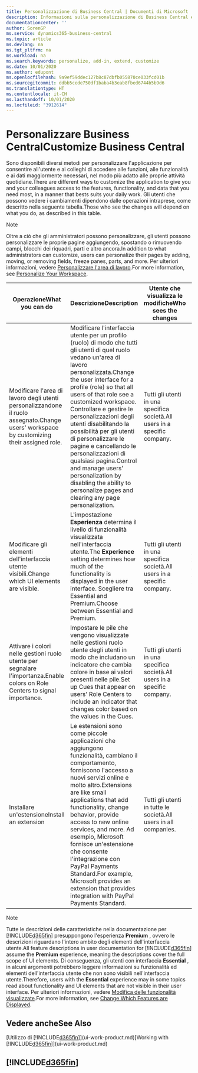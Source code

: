 ```yaml
---
title: Personalizzazione di Business Central | Documenti di Microsoft
description: Informazioni sulla personalizzazione di Business Central e sull'aggiunta delle funzionalità.
documentationcenter: ''
author: SorenGP
ms.service: dynamics365-business-central
ms.topic: article
ms.devlang: na
ms.tgt_pltfrm: na
ms.workload: na
ms.search.keywords: personalize, add-in, extend, customize
ms.date: 10/01/2020
ms.author: edupont
ms.openlocfilehash: 9a9ef59ddec127b8c87dbfb055870ce033fcd01b
ms.sourcegitcommit: ddbb5cede750df1baba4b3eab8fbed6744b5b9d6
ms.translationtype: HT
ms.contentlocale: it-CH
ms.lasthandoff: 10/01/2020
ms.locfileid: "3912614"
---
```

# <a name="customize-business-central"></a><span data-ttu-id="cb8e4-103">Personalizzare Business Central</span><span class="sxs-lookup"><span data-stu-id="cb8e4-103">Customize Business Central</span></span>
<span data-ttu-id="cb8e4-104">Sono disponibili diversi metodi per personalizzare l'applicazione per consentire all'utente e ai colleghi di accedere alle funzioni, alle funzionalità e ai dati maggiormente necessari, nel modo più adatto alle proprie attività quotidiane.</span><span class="sxs-lookup"><span data-stu-id="cb8e4-104">There are different ways to customize the application to give you and your colleagues access to the features, functionality, and data that you need most, in a manner that bests suits your daily work.</span></span> <span data-ttu-id="cb8e4-105">Gli utenti che possono vedere i cambiamenti dipendono dalle operazioni intraprese, come descritto nella seguente tabella.</span><span class="sxs-lookup"><span data-stu-id="cb8e4-105">Those who see the changes will depend on what you do, as described in this table.</span></span>

> [!NOTE]
> <span data-ttu-id="cb8e4-106">Oltre a ciò che gli amministratori possono personalizzare, gli utenti possono personalizzare le proprie pagine aggiungendo, spostando o rimuovendo campi, blocchi dei riquadri, parti e altro ancora.</span><span class="sxs-lookup"><span data-stu-id="cb8e4-106">In addition to what administrators can customize, users can personalize their pages by adding, moving, or removing fields, freeze panes, parts, and more.</span></span> <span data-ttu-id="cb8e4-107">Per ulteriori informazioni, vedere [Personalizzare l'area di lavoro](ui-personalization-user.md).</span><span class="sxs-lookup"><span data-stu-id="cb8e4-107">For more information, see [Personalize Your Workspace](ui-personalization-user.md).</span></span>

| <span data-ttu-id="cb8e4-108">Operazione</span><span class="sxs-lookup"><span data-stu-id="cb8e4-108">What you can do</span></span>    |  <span data-ttu-id="cb8e4-109">Descrizione</span><span class="sxs-lookup"><span data-stu-id="cb8e4-109">Description</span></span>  |  <span data-ttu-id="cb8e4-110">Utente che visualizza le modifiche</span><span class="sxs-lookup"><span data-stu-id="cb8e4-110">Who sees the changes</span></span>  |  <span data-ttu-id="cb8e4-111">Ulteriori informazioni</span><span class="sxs-lookup"><span data-stu-id="cb8e4-111">More information</span></span>  |
|-----|---------------|---------|-------|
|<span data-ttu-id="cb8e4-112">Modificare l'area di lavoro degli utenti personalizzandone il ruolo assegnato.</span><span class="sxs-lookup"><span data-stu-id="cb8e4-112">Change users' workspace by customizing their assigned role.</span></span>|<span data-ttu-id="cb8e4-113">Modificare l'interfaccia utente per un profilo (ruolo) di modo che tutti gli utenti di quel ruolo vedano un'area di lavoro personalizzata.</span><span class="sxs-lookup"><span data-stu-id="cb8e4-113">Change the user interface for a profile (role) so that all users of that role see a customized workspace.</span></span> <span data-ttu-id="cb8e4-114">Controllare e gestire le personalizzazioni degli utenti disabilitando la possibilità per gli utenti di personalizzare le pagine e cancellando le personalizzazioni di qualsiasi pagina.</span><span class="sxs-lookup"><span data-stu-id="cb8e4-114">Control and manage users' personalization by disabling the ability to personalize pages and clearing any page personalization.</span></span>|<span data-ttu-id="cb8e4-115">Tutti gli utenti in una specifica società.</span><span class="sxs-lookup"><span data-stu-id="cb8e4-115">All users in a specific company.</span></span>|[<span data-ttu-id="cb8e4-116">Personalizzare pagine per profili</span><span class="sxs-lookup"><span data-stu-id="cb8e4-116">Customize Pages for Profiles</span></span>](ui-personalization-manage.md)|
|<span data-ttu-id="cb8e4-117">Modificare gli elementi dell'interfaccia utente visibili.</span><span class="sxs-lookup"><span data-stu-id="cb8e4-117">Change which UI elements are visible.</span></span>|<span data-ttu-id="cb8e4-118">L'impostazione **Esperienza** determina il livello di funzionalità visualizzata nell'interfaccia utente.</span><span class="sxs-lookup"><span data-stu-id="cb8e4-118">The **Experience** setting determines how much of the functionality is displayed in the user interface.</span></span> <span data-ttu-id="cb8e4-119">Scegliere tra Essential and Premium.</span><span class="sxs-lookup"><span data-stu-id="cb8e4-119">Choose between Essential and Premium.</span></span>|<span data-ttu-id="cb8e4-120">Tutti gli utenti in una specifica società.</span><span class="sxs-lookup"><span data-stu-id="cb8e4-120">All users in a specific company.</span></span>|[<span data-ttu-id="cb8e4-121">Modifica delle funzionalità visualizzate</span><span class="sxs-lookup"><span data-stu-id="cb8e4-121">Change Which Features are Displayed</span></span>](ui-experiences.md)|
|<span data-ttu-id="cb8e4-122">Attivare i colori nelle gestioni ruolo utente per segnalare l'importanza.</span><span class="sxs-lookup"><span data-stu-id="cb8e4-122">Enable colors on Role Centers to signal importance.</span></span>|<span data-ttu-id="cb8e4-123">Impostare le pile che vengono visualizzate nelle gestioni ruolo utente degli utenti in modo che includano un indicatore che cambia colore in base ai valori presenti nelle pile.</span><span class="sxs-lookup"><span data-stu-id="cb8e4-123">Set up Cues that appear on users' Role Centers to include an indicator that changes color based on the values in the Cues.</span></span>|<span data-ttu-id="cb8e4-124">Tutti gli utenti in una specifica società.</span><span class="sxs-lookup"><span data-stu-id="cb8e4-124">All users in a specific company.</span></span>|[<span data-ttu-id="cb8e4-125">Impostare un indicatore colorato nelle pile</span><span class="sxs-lookup"><span data-stu-id="cb8e4-125">Set Up a Colored Indicator on Cues</span></span>](admin-how-set-up-colored-indicator-on-cues.md)|
|<span data-ttu-id="cb8e4-126">Installare un'estensione</span><span class="sxs-lookup"><span data-stu-id="cb8e4-126">Install an extension</span></span>|<span data-ttu-id="cb8e4-127">Le estensioni sono come piccole applicazioni che aggiungono funzionalità, cambiano il comportamento, forniscono l'accesso a nuovi servizi online e molto altro.</span><span class="sxs-lookup"><span data-stu-id="cb8e4-127">Extensions are like small applications that add functionality, change behavior, provide access to new online services, and more.</span></span> <span data-ttu-id="cb8e4-128">Ad esempio, Microsoft fornisce un'estensione che consente l'integrazione con PayPal Payments Standard.</span><span class="sxs-lookup"><span data-stu-id="cb8e4-128">For example, Microsoft provides an extension that provides integration with PayPal Payments Standard.</span></span>|<span data-ttu-id="cb8e4-129">Tutti gli utenti in tutte le società.</span><span class="sxs-lookup"><span data-stu-id="cb8e4-129">All users in all companies.</span></span>|[<span data-ttu-id="cb8e4-130">Personalizzazione utilizzando le estensioni</span><span class="sxs-lookup"><span data-stu-id="cb8e4-130">Customizing Using Extensions</span></span>](ui-extensions.md)|
> [!NOTE]
> <span data-ttu-id="cb8e4-131">Tutte le descrizioni delle caratteristiche nella documentazione per [!INCLUDE[d365fin](includes/d365fin_md.md)] presuppongono l'esperienza **Premium** , ovvero le descrizioni riguardano l'intero ambito degli elementi dell'interfaccia utente.</span><span class="sxs-lookup"><span data-stu-id="cb8e4-131">All feature descriptions in user documentation for [!INCLUDE[d365fin](includes/d365fin_md.md)] assume the **Premium** experience, meaning the descriptions cover the full scope of UI elements.</span></span> <span data-ttu-id="cb8e4-132">Di conseguenza, gli utenti con interfaccia **Essential** , in alcuni argomenti potrebbero leggere informazioni su funzionalità ed elementi dell'interfaccia utente che non sono visibili nell'interfaccia utente.</span><span class="sxs-lookup"><span data-stu-id="cb8e4-132">Therefore, users with the **Essential** experience may in some topics read about functionality and UI elements that are not visible in their user interface.</span></span> <span data-ttu-id="cb8e4-133">Per ulteriori informazioni, vedere [Modifica delle funzionalità visualizzate](ui-experiences.md).</span><span class="sxs-lookup"><span data-stu-id="cb8e4-133">For more information, see [Change Which Features are Displayed](ui-experiences.md).</span></span>

## <a name="see-also"></a><span data-ttu-id="cb8e4-134">Vedere anche</span><span class="sxs-lookup"><span data-stu-id="cb8e4-134">See Also</span></span>
<span data-ttu-id="cb8e4-135">[Utilizzo di [!INCLUDE[d365fin](includes/d365fin_md.md)]](ui-work-product.md)</span><span class="sxs-lookup"><span data-stu-id="cb8e4-135">[Working with [!INCLUDE[d365fin](includes/d365fin_md.md)]](ui-work-product.md)</span></span>  

## [!INCLUDE[d365fin](includes/free_trial_md.md)]  
